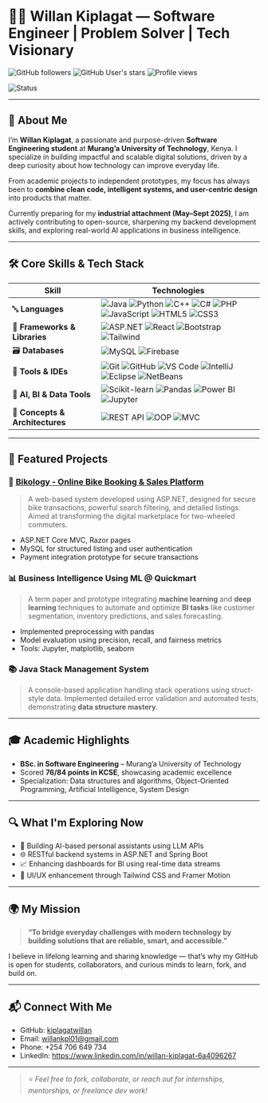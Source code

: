 # 👨‍💻 Willan Kiplagat — Software Engineer | Problem Solver | Tech Visionary

![GitHub followers](https://img.shields.io/github/followers/kiplagatwillan?label=Follow&style=social)
![GitHub User's stars](https://img.shields.io/github/stars/kiplagatwillan?style=social)
![Profile views](https://komarev.com/ghpvc/?username=kiplagatwillan&label=Profile%20views&color=0e75b6&style=flat)

![Status](https://img.shields.io/badge/Industrial%20Attachment-May--Sept%202025-informational)

---

## 🚀 About Me

I’m **Willan Kiplagat**, a passionate and purpose-driven **Software Engineering student** at **Murang’a University of Technology**, Kenya. I specialize in building impactful and scalable digital solutions, driven by a deep curiosity about how technology can improve everyday life.

From academic projects to independent prototypes, my focus has always been to **combine clean code, intelligent systems, and user-centric design** into products that matter.

Currently preparing for my **industrial attachment (May–Sept 2025)**, I am actively contributing to open-source, sharpening my backend development skills, and exploring real-world AI applications in business intelligence.

---

## 🛠️ Core Skills & Tech Stack

| **Skill**                   | **Technologies** |
|----------------------------|------------------|
| 🔤 **Languages**            | ![Java](https://img.shields.io/badge/Java-%23ED8B00.svg?style=for-the-badge&logo=java&logoColor=white) ![Python](https://img.shields.io/badge/Python-%233776AB.svg?style=for-the-badge&logo=python&logoColor=white) ![C++](https://img.shields.io/badge/C%2B%2B-%2300599C.svg?style=for-the-badge&logo=c%2B%2B&logoColor=white) ![C#](https://img.shields.io/badge/C%23-%23239120.svg?style=for-the-badge&logo=c-sharp&logoColor=white) ![PHP](https://img.shields.io/badge/PHP-%23777BB4.svg?style=for-the-badge&logo=php&logoColor=white) ![JavaScript](https://img.shields.io/badge/JavaScript-%23F7DF1E.svg?style=for-the-badge&logo=javascript&logoColor=black) ![HTML5](https://img.shields.io/badge/HTML5-%23E34F26.svg?style=for-the-badge&logo=html5&logoColor=white) ![CSS3](https://img.shields.io/badge/CSS3-%231572B6.svg?style=for-the-badge&logo=css3&logoColor=white) |
| 🧱 **Frameworks & Libraries** | ![ASP.NET](https://img.shields.io/badge/ASP.NET-512BD4?style=for-the-badge&logo=.net&logoColor=white) ![React](https://img.shields.io/badge/React-%2361DAFB.svg?style=for-the-badge&logo=react&logoColor=black) ![Bootstrap](https://img.shields.io/badge/Bootstrap-%237952B3.svg?style=for-the-badge&logo=bootstrap&logoColor=white) ![Tailwind](https://img.shields.io/badge/Tailwind_CSS-%2306B6D4.svg?style=for-the-badge&logo=tailwind-css&logoColor=white) |
| 🗃️ **Databases**            | ![MySQL](https://img.shields.io/badge/MySQL-%2300f.svg?style=for-the-badge&logo=mysql&logoColor=white) ![Firebase](https://img.shields.io/badge/Firebase-%23039BE5.svg?style=for-the-badge&logo=firebase) |
| 🧰 **Tools & IDEs**         | ![Git](https://img.shields.io/badge/Git-%23F05033.svg?style=for-the-badge&logo=git&logoColor=white) ![GitHub](https://img.shields.io/badge/GitHub-%23121011.svg?style=for-the-badge&logo=github&logoColor=white) ![VS Code](https://img.shields.io/badge/VS%20Code-%23007ACC.svg?style=for-the-badge&logo=visual-studio-code&logoColor=white) ![IntelliJ](https://img.shields.io/badge/IntelliJ_IDEA-%23000000.svg?style=for-the-badge&logo=intellij-idea&logoColor=white) ![Eclipse](https://img.shields.io/badge/Eclipse-2C2255?style=for-the-badge&logo=eclipse&logoColor=white) ![NetBeans](https://img.shields.io/badge/NetBeans-1B6AC6.svg?style=for-the-badge&logo=apache-netbeans-ide&logoColor=white) |
| 🤖 **AI, BI & Data Tools**  | ![Scikit-learn](https://img.shields.io/badge/scikit--learn-F7931E.svg?style=for-the-badge&logo=scikit-learn&logoColor=white) ![Pandas](https://img.shields.io/badge/Pandas-150458.svg?style=for-the-badge&logo=pandas&logoColor=white) ![Power BI](https://img.shields.io/badge/Power_BI-F2C811.svg?style=for-the-badge&logo=power-bi&logoColor=black) ![Jupyter](https://img.shields.io/badge/Jupyter-F37626.svg?style=for-the-badge&logo=jupyter&logoColor=white) |
| 🧠 **Concepts & Architectures** | ![REST API](https://img.shields.io/badge/REST%20API-%23007ACC.svg?style=for-the-badge&logo=api&logoColor=white) ![OOP](https://img.shields.io/badge/OOP-Principles-%234285F4?style=for-the-badge) ![MVC](https://img.shields.io/badge/MVC-Architecture-blueviolet?style=for-the-badge) |

---

## 📂 Featured Projects

### 🔧 [Bikology - Online Bike Booking & Sales Platform](https://github.com/kiplagatwillan/bikology)
> A web-based system developed using ASP.NET, designed for secure bike transactions, powerful search filtering, and detailed listings. Aimed at transforming the digital marketplace for two-wheeled commuters.

- ASP.NET Core MVC, Razor pages  
- MySQL for structured listing and user authentication  
- Payment integration prototype for secure transactions  

### 📊 Business Intelligence Using ML @ Quickmart
> A term paper and prototype integrating **machine learning** and **deep learning** techniques to automate and optimize **BI tasks** like customer segmentation, inventory predictions, and sales forecasting.

- Implemented preprocessing with pandas  
- Model evaluation using precision, recall, and fairness metrics  
- Tools: Jupyter, matplotlib, seaborn  

### 📚 Java Stack Management System
> A console-based application handling stack operations using struct-style data. Implemented detailed error validation and automated tests, demonstrating **data structure mastery**.

---

## 🎓 Academic Highlights

- **BSc. in Software Engineering** – Murang’a University of Technology  
- Scored **76/84 points in KCSE**, showcasing academic excellence  
- Specialization: Data structures and algorithms, Object-Oriented Programming, Artificial Intelligence, System Design

---

## 🔍 What I'm Exploring Now

- 🤖 Building AI-based personal assistants using LLM APIs  
- 🌐 RESTful backend systems in ASP.NET and Spring Boot  
- 📈 Enhancing dashboards for BI using real-time data streams  
- 📱 UI/UX enhancement through Tailwind CSS and Framer Motion  

---

## 🌍 My Mission

> **“To bridge everyday challenges with modern technology by building solutions that are reliable, smart, and accessible.”**

I believe in lifelong learning and sharing knowledge — that’s why my GitHub is open for students, collaborators, and curious minds to learn, fork, and build on.

---

## 📬 Connect With Me

- GitHub: [kiplagatwillan](https://github.com/kiplagatwillan)  
- Email: willankpl01@gmail.com  
- Phone: +254 706 649 734  
- LinkedIn: https://www.linkedin.com/in/willan-kiplagat-6a4096267

---

> ⭐ *Feel free to fork, collaborate, or reach out for internships, mentorships, or freelance dev work!*
